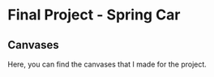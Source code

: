 # Final Project - Spring Car
## Canvases

Here, you can find the canvases that I made for the project.
